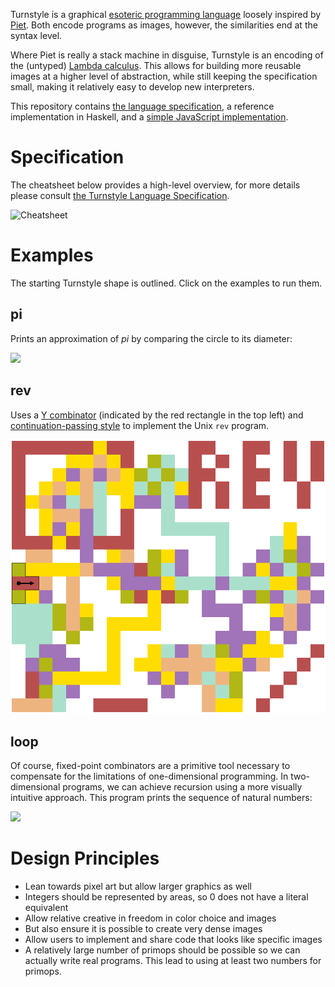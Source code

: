 Turnstyle is a graphical [esoteric programming language] loosely inspired by
[Piet].  Both encode programs as images, however, the similarities end at the
syntax level.

Where Piet is really a stack machine in disguise, Turnstyle is an encoding of
the (untyped) [Lambda calculus].  This allows for building more reusable images
at a higher level of abstraction, while still keeping the specification small,
making it relatively easy to develop new interpreters.

This repository contains [the language specification](spec/), a reference
implementation in Haskell, and a
[simple JavaScript implementation](turnstyle.js).

# Specification

The cheatsheet below provides a high-level overview, for more details please
consult [the Turnstyle Language Specification](spec/).

![Cheatsheet](spec/cheatsheet.svg)

# Examples

The starting Turnstyle shape is outlined.  Click on the examples to run them.

## pi

Prints an approximation of _pi_ by comparing the circle to its diameter:

[![](examples/pi.svg)](examples/pi.png)

## rev

Uses a [Y combinator] (indicated by the red rectangle in the top left)
and [continuation-passing style] to implement the Unix `rev` program.

[![](examples/rev.svg)](examples/rev.png)

## loop

Of course, fixed-point combinators are a primitive tool necessary to compensate
for the limitations of one-dimensional programming.  In two-dimensional
programs, we can achieve recursion using a more visually intuitive approach.
This program prints the sequence of natural numbers:

[![](examples/loop.svg)](examples/loop.png)

# Design Principles

 -  Lean towards pixel art but allow larger graphics as well
 -  Integers should be represented by areas, so 0 does not have a literal
    equivalent
 -  Allow relative creative in freedom in color choice and images
 -  But also ensure it is possible to create very dense images
 -  Allow users to implement and share code that looks like specific images
 -  A relatively large number of primops should be possible so we can
    actually write real programs.  This lead to using at least two numbers
    for primops.

[continuation-passing style]: https://en.wikipedia.org/wiki/Continuation-passing_style
[esoteric programming language]: https://en.wikipedia.org/wiki/Esoteric_programming_language
[Lambda calculus]: https://en.wikipedia.org/wiki/Lambda_calculus
[Piet]: https://www.dangermouse.net/esoteric/piet.html
[Y combinator]: https://en.wikipedia.org/wiki/Fixed-point_combinator
